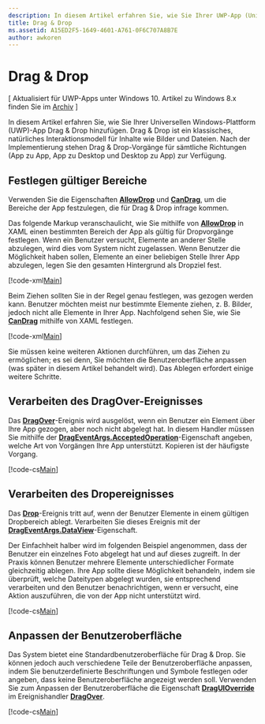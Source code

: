 ```yaml
---
description: In diesem Artikel erfahren Sie, wie Sie Ihrer UWP-App (Universelle Windows-Plattform) Drag & Drop hinzufügen.
title: Drag & Drop
ms.assetid: A15ED2F5-1649-4601-A761-0F6C707A8B7E
author: awkoren
---
```

# Drag & Drop

\[ Aktualisiert für UWP-Apps unter Windows 10. Artikel zu Windows 8.x finden Sie im [Archiv](http://go.microsoft.com/fwlink/p/?linkid=619132) \]


In diesem Artikel erfahren Sie, wie Sie Ihrer Universellen Windows-Plattform (UWP)-App Drag & Drop hinzufügen. Drag & Drop ist ein klassisches, natürliches Interaktionsmodell für Inhalte wie Bilder und Dateien. Nach der Implementierung stehen Drag & Drop-Vorgänge für sämtliche Richtungen (App zu App, App zu Desktop und Desktop zu App) zur Verfügung.

## Festlegen gültiger Bereiche

Verwenden Sie die Eigenschaften [**AllowDrop**][AllowDrop] und [**CanDrag**][CanDrag], um die Bereiche der App festzulegen, die für Drag & Drop infrage kommen.

Das folgende Markup veranschaulicht, wie Sie mithilfe von [**AllowDrop**][AllowDrop] in XAML einen bestimmten Bereich der App als gültig für Dropvorgänge festlegen. Wenn ein Benutzer versucht, Elemente an anderer Stelle abzulegen, wird dies vom System nicht zugelassen. Wenn Benutzer die Möglichkeit haben sollen, Elemente an einer beliebigen Stelle Ihrer App abzulegen, legen Sie den gesamten Hintergrund als Dropziel fest.

[!code-xml[Main](./code/drag_drop/cs/MainPage.xaml#SnippetDropArea)]

Beim Ziehen sollten Sie in der Regel genau festlegen, was gezogen werden kann. Benutzer möchten meist nur bestimmte Elemente ziehen, z. B. Bilder, jedoch nicht alle Elemente in Ihrer App. Nachfolgend sehen Sie, wie Sie [**CanDrag**][CanDrag] mithilfe von XAML festlegen.

[!code-xml[Main](./code/drag_drop/cs/MainPage.xaml#SnippetDragArea)]

Sie müssen keine weiteren Aktionen durchführen, um das Ziehen zu ermöglichen; es sei denn, Sie möchten die Benutzeroberfläche anpassen (was später in diesem Artikel behandelt wird). Das Ablegen erfordert einige weitere Schritte.

## Verarbeiten des DragOver-Ereignisses

Das [**DragOver**][DragOver]-Ereignis wird ausgelöst, wenn ein Benutzer ein Element über Ihre App gezogen, aber noch nicht abgelegt hat. In diesem Handler müssen Sie mithilfe der [**DragEventArgs.AcceptedOperation**][AcceptedOperation]-Eigenschaft angeben, welche Art von Vorgängen Ihre App unterstützt. Kopieren ist der häufigste Vorgang.

[!code-cs[Main](./code/drag_drop/cs/MainPage.xaml.cs#SnippetGrid_DragOver)]

## Verarbeiten des Dropereignisses

Das [**Drop**][Drop]-Ereignis tritt auf, wenn der Benutzer Elemente in einem gültigen Dropbereich ablegt. Verarbeiten Sie dieses Ereignis mit der [**DragEventArgs.DataView**][DataView]-Eigenschaft.

Der Einfachheit halber wird im folgenden Beispiel angenommen, dass der Benutzer ein einzelnes Foto abgelegt hat und auf dieses zugreift. In der Praxis können Benutzer mehrere Elemente unterschiedlicher Formate gleichzeitig ablegen. Ihre App sollte diese Möglichkeit behandeln, indem sie überprüft, welche Dateitypen abgelegt wurden, sie entsprechend verarbeiten und den Benutzer benachrichtigen, wenn er versucht, eine Aktion auszuführen, die von der App nicht unterstützt wird.

[!code-cs[Main](./code/drag_drop/cs/MainPage.xaml.cs#SnippetGrid_Drop)]

## Anpassen der Benutzeroberfläche

Das System bietet eine Standardbenutzeroberfläche für Drag & Drop. Sie können jedoch auch verschiedene Teile der Benutzeroberfläche anpassen, indem Sie benutzerdefinierte Beschriftungen und Symbole festlegen oder angeben, dass keine Benutzeroberfläche angezeigt werden soll. Verwenden Sie zum Anpassen der Benutzeroberfläche die Eigenschaft [**DragUIOverride**][DragUiOverride] im Ereignishandler [**DragOver**][DragOver].

[!code-cs[Main](./code/drag_drop/cs/MainPage.xaml.cs#SnippetGrid_DragOverCustom)]

 <!-- LINKS -->
[AllowDrop]: https://msdn.microsoft.com/en-us/library/windows/apps/xaml/windows.ui.xaml.uielement.allowdrop.aspx
[CanDrag]: https://msdn.microsoft.com/en-us/library/windows/apps/xaml/windows.ui.xaml.uielement.candrag.aspx
[DragOver]: https://msdn.microsoft.com/en-us/library/windows/apps/xaml/windows.ui.xaml.uielement.dragover.aspx
[AcceptedOperation]: https://msdn.microsoft.com/en-us/library/windows/apps/xaml/windows.ui.xaml.drageventargs.acceptedoperation.aspx
[DataView]: https://msdn.microsoft.com/en-us/library/windows/apps/xaml/windows.ui.xaml.drageventargs.dataview.aspx
[DragUiOverride]: https://msdn.microsoft.com/en-us/library/windows/apps/xaml/windows.ui.xaml.drageventargs.draguioverride.aspx
[Drop]: https://msdn.microsoft.com/en-us/library/windows/apps/xaml/windows.ui.xaml.uielement.drop.aspx 



<!--HONumber=Mar16_HO5-->


